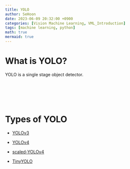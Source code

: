 ```yaml
---
title: YOLO
author: SeHoon
date: 2023-06-09 20:32:00 +0900
categories: [Vision Machine Learning, VML_Introduction]
tags: [machine learning, python]
math: true
mermaid: true
---
```


# What is YOLO?

YOLO is a single stage object detector.<br>

<br><br><br><br>

# Types of YOLO

+ [YOLOv3](https://csh970605.github.io/posts/YOLOv3/)

+ [YOLOv4](https://csh970605.github.io/posts/YOLOv4/)

+ [scaled-YOLOv4]()

+ [TinyYOLO]()